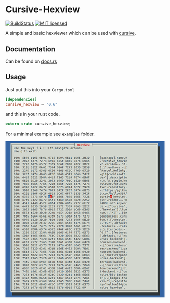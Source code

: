 Cursive-Hexview
===============

[![BuildStatus](https://github.com/hellow554/cursive_hexview/workflows/Rust/badge.svg)](https://github.com/hellow554/cursive_hexview/actions)
[![MIT licensed](https://img.shields.io/badge/license-MIT-blue.svg)](./LICENSE)

A simple and basic hexviewer which can be used with [cursive][0].


Documentation
-------------

Can be found on [docs.rs](https://docs.rs/cursive_hexview)

Usage
-----

Just put this into your `Cargo.toml`

```toml
[dependencies]
cursive_hexview = "0.6"
```

and this in your rust code.

```rust
extern crate cursive_hexview;
```


For a minimal example see `examples` folder.

![hexdump_example](doc/hexdump_example.png)


[0]: https://crates.io/crates/cursive
